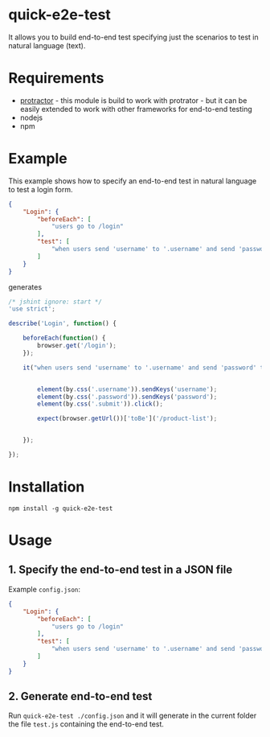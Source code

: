 quick-e2e-test
=========================

It allows you to build end-to-end test specifying just the scenarios to test in natural language (text).

# Requirements

* [protractor](http://angular.github.io/protractor/#/) - this module is build to work with protrator - but it can be easily extended to work with other frameworks for end-to-end testing
* nodejs
* npm

# Example

This example shows how to specify an end-to-end test in natural language to test a login form.

```json
{
	"Login": {
		"beforeEach": [
			"users go to /login"
		],
		"test": [
			"when users send 'username' to '.username' and send 'password' to '.password' and click on '.submit', then url is '/product-list'"
		]
	}
}
```

generates


```js
/* jshint ignore: start */
'use strict';

describe('Login', function() {

	beforeEach(function() {
		browser.get('/login');
	});

	it("when users send 'username' to '.username' and send 'password' to '.password' and click on '.submit', then url is '/product-list'", function() {


		element(by.css('.username')).sendKeys('username');
		element(by.css('.password')).sendKeys('password');
		element(by.css('.submit')).click();

		expect(browser.getUrl())['toBe']('/product-list');


	});

});
```



# Installation

`npm install -g quick-e2e-test`

# Usage

## 1. Specify the end-to-end test in a JSON file

Example `config.json`:

```json
{
	"Login": {
		"beforeEach": [
			"users go to /login"
		],
		"test": [
			"when users send 'username' to '.username' and send 'password' to '.password' and click on '.submit', then url is '/product-list'"
		]
	}
}
```
## 2. Generate end-to-end test 

Run `quick-e2e-test ./config.json` and it will generate in the current folder the file `test.js` containing the end-to-end test.


